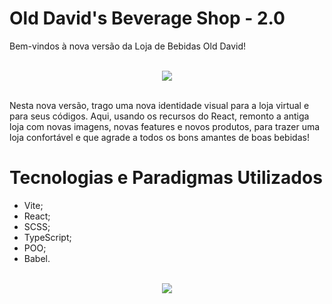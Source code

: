 # Old David's Beverage Shop - 2.0

Bem-vindos à nova versão da Loja de Bebidas Old David!


<br>
<div align="center">
  <img src="https://i.imgur.com/lsT4qDA.png"  align="center">
</div>
<br>

Nesta nova versão, trago uma nova identidade visual para a loja virtual e para seus códigos.
Aqui, usando os recursos do React, remonto a antiga loja com novas imagens, novas features e novos produtos, para trazer uma loja confortável e que agrade a todos os bons amantes de boas bebidas!

# Tecnologias e Paradigmas Utilizados

- Vite;
- React;
- SCSS;
- TypeScript;
- POO;
- Babel.

<br>
<div align="center">
  <img src="https://user-images.githubusercontent.com/91736880/228610548-96679501-92a2-4b6b-8bf5-91d27ffc7628.png"  align="center">
</div>
<br>
